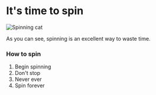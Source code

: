 # It's time to spin

![Spinning cat](https://media1.tenor.com/images/e045f935a8b2f2e7544d70717b751c70/tenor.gif)

As you can see, spinning is an excellent way to waste time.

### How to spin
1. Begin spinning
2. Don't stop
3. Never ever
4. Spin forever
